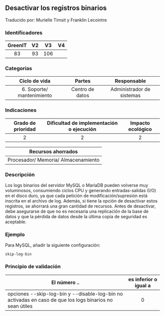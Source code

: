 ## Desactivar los registros binarios
Traducido por: Murielle Timsit y Franklin Lecointre

### Identificadores

| GreenIT |  V2  |  V3  |  V4  |
|:-------:|:----:|:----:|:----:|
| 83 	| 93  | 106  |  	|

### Categorías

| Ciclo de vida | Partes | Responsable |
|:---------:|:----:|:----:|
| 6. Soporte/ mantenimiento | Centro de datos | Administrador de sistemas |

### Indicaciones

| Grado de prioridad   | Dificultad de implementación o ejecución | Impacto ecológico   |
|:-------------------:|:-------------------------:|:---------------------:|
| 2 | 2 | 2 |

| Recursos ahorrados |
|:----------------------------------------------------------:|
| Procesador/ Memoria/ Almacenamiento  |

### Descripción

Los logs binarios del servidor MySQL o MariaDB pueden volverse muy voluminosos, consumiendo ciclos CPU y generando entradas-salidas (I/O) en el disco duro, ya que cada petición de modificación/supresión está inscrita en el archivo de log. Además, si tiene la opción de desactivar estos registros, se ahorrará una gran cantidad de recursos.
Antes de desactivar, debe asegurarse de que no es necesaria una replicación de la base de datos y que la pérdida de datos desde la última copia de seguridad es aceptable.

### Ejemplo

Para MySQL, añadir la siguiente configuración:
```
skip-log-bin
```

### Principio de validación

| El número ..   | es inferior o igual a   |  
|-------------------|:-------------------------:|
| opciones --skip-log-bin y --disable-log-bin no activadas en caso de que los logs binarios no sean útiles  | 0  |


